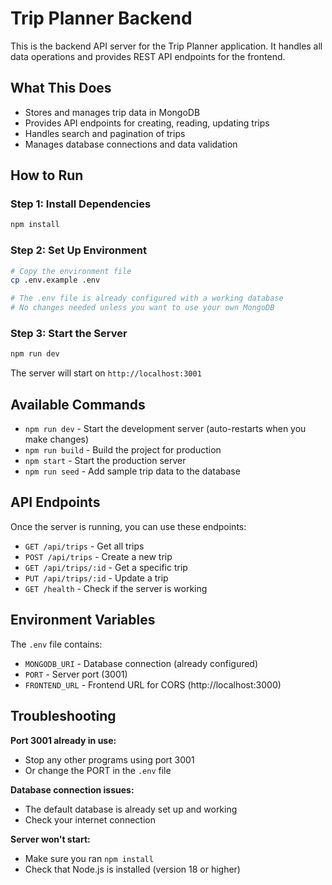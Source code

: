 # Trip Planner Backend

This is the backend API server for the Trip Planner application. It handles all data operations and provides REST API endpoints for the frontend.

## What This Does

- Stores and manages trip data in MongoDB
- Provides API endpoints for creating, reading, updating trips
- Handles search and pagination of trips
- Manages database connections and data validation

## How to Run

### Step 1: Install Dependencies
```bash
npm install
```

### Step 2: Set Up Environment
```bash
# Copy the environment file
cp .env.example .env

# The .env file is already configured with a working database
# No changes needed unless you want to use your own MongoDB
```

### Step 3: Start the Server
```bash
npm run dev
```

The server will start on `http://localhost:3001`

## Available Commands

- `npm run dev` - Start the development server (auto-restarts when you make changes)
- `npm run build` - Build the project for production
- `npm start` - Start the production server
- `npm run seed` - Add sample trip data to the database

## API Endpoints

Once the server is running, you can use these endpoints:

- `GET /api/trips` - Get all trips
- `POST /api/trips` - Create a new trip
- `GET /api/trips/:id` - Get a specific trip
- `PUT /api/trips/:id` - Update a trip
- `GET /health` - Check if the server is working

## Environment Variables

The `.env` file contains:
- `MONGODB_URI` - Database connection (already configured)
- `PORT` - Server port (3001)
- `FRONTEND_URL` - Frontend URL for CORS (http://localhost:3000)

## Troubleshooting

**Port 3001 already in use:**
- Stop any other programs using port 3001
- Or change the PORT in the `.env` file

**Database connection issues:**
- The default database is already set up and working
- Check your internet connection

**Server won't start:**
- Make sure you ran `npm install`
- Check that Node.js is installed (version 18 or higher)